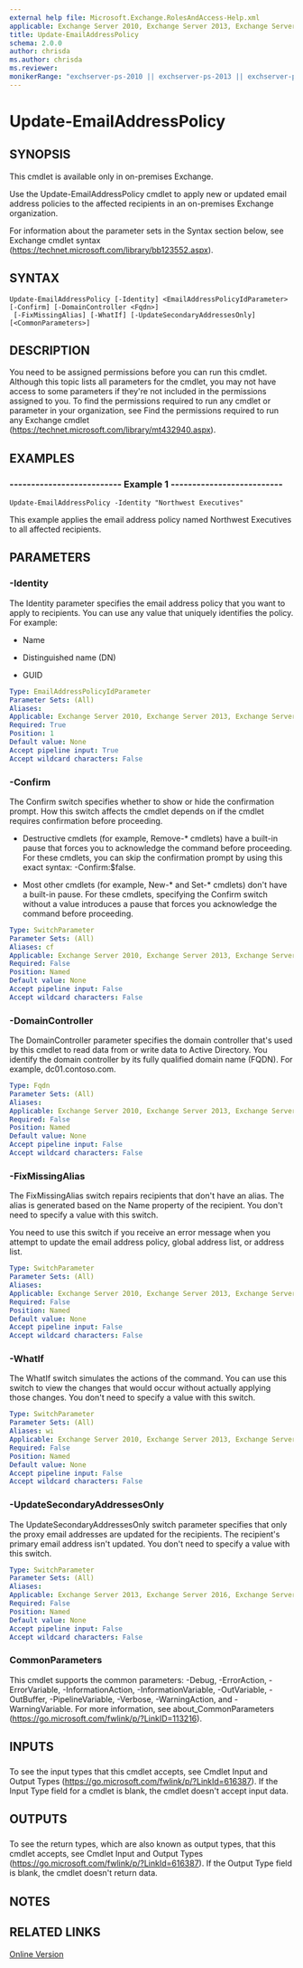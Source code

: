 ```yaml
---
external help file: Microsoft.Exchange.RolesAndAccess-Help.xml
applicable: Exchange Server 2010, Exchange Server 2013, Exchange Server 2016, Exchange Server 2019
title: Update-EmailAddressPolicy
schema: 2.0.0
author: chrisda
ms.author: chrisda
ms.reviewer:
monikerRange: "exchserver-ps-2010 || exchserver-ps-2013 || exchserver-ps-2016 || exchserver-ps-2019"
---
```


# Update-EmailAddressPolicy

## SYNOPSIS
This cmdlet is available only in on-premises Exchange.

Use the Update-EmailAddressPolicy cmdlet to apply new or updated email address policies to the affected recipients in an on-premises Exchange organization.

For information about the parameter sets in the Syntax section below, see Exchange cmdlet syntax (https://technet.microsoft.com/library/bb123552.aspx).

## SYNTAX

```
Update-EmailAddressPolicy [-Identity] <EmailAddressPolicyIdParameter> [-Confirm] [-DomainController <Fqdn>]
 [-FixMissingAlias] [-WhatIf] [-UpdateSecondaryAddressesOnly] [<CommonParameters>]
```

## DESCRIPTION
You need to be assigned permissions before you can run this cmdlet. Although this topic lists all parameters for the cmdlet, you may not have access to some parameters if they're not included in the permissions assigned to you. To find the permissions required to run any cmdlet or parameter in your organization, see Find the permissions required to run any Exchange cmdlet (https://technet.microsoft.com/library/mt432940.aspx).

## EXAMPLES

### -------------------------- Example 1 --------------------------
```
Update-EmailAddressPolicy -Identity "Northwest Executives"
```

This example applies the email address policy named Northwest Executives to all affected recipients.

## PARAMETERS

### -Identity
The Identity parameter specifies the email address policy that you want to apply to recipients. You can use any value that uniquely identifies the policy. For example:

- Name

- Distinguished name (DN)

- GUID

```yaml
Type: EmailAddressPolicyIdParameter
Parameter Sets: (All)
Aliases:
Applicable: Exchange Server 2010, Exchange Server 2013, Exchange Server 2016, Exchange Server 2019
Required: True
Position: 1
Default value: None
Accept pipeline input: True
Accept wildcard characters: False
```

### -Confirm
The Confirm switch specifies whether to show or hide the confirmation prompt. How this switch affects the cmdlet depends on if the cmdlet requires confirmation before proceeding.

- Destructive cmdlets (for example, Remove-\* cmdlets) have a built-in pause that forces you to acknowledge the command before proceeding. For these cmdlets, you can skip the confirmation prompt by using this exact syntax: -Confirm:$false.

- Most other cmdlets (for example, New-\* and Set-\* cmdlets) don't have a built-in pause. For these cmdlets, specifying the Confirm switch without a value introduces a pause that forces you acknowledge the command before proceeding.

```yaml
Type: SwitchParameter
Parameter Sets: (All)
Aliases: cf
Applicable: Exchange Server 2010, Exchange Server 2013, Exchange Server 2016, Exchange Server 2019
Required: False
Position: Named
Default value: None
Accept pipeline input: False
Accept wildcard characters: False
```

### -DomainController
The DomainController parameter specifies the domain controller that's used by this cmdlet to read data from or write data to Active Directory. You identify the domain controller by its fully qualified domain name (FQDN). For example, dc01.contoso.com.

```yaml
Type: Fqdn
Parameter Sets: (All)
Aliases:
Applicable: Exchange Server 2010, Exchange Server 2013, Exchange Server 2016, Exchange Server 2019
Required: False
Position: Named
Default value: None
Accept pipeline input: False
Accept wildcard characters: False
```

### -FixMissingAlias
The FixMissingAlias switch repairs recipients that don't have an alias. The alias is generated based on the Name property of the recipient. You don't need to specify a value with this switch.

You need to use this switch if you receive an error message when you attempt to update the email address policy, global address list, or address list.

```yaml
Type: SwitchParameter
Parameter Sets: (All)
Aliases:
Applicable: Exchange Server 2010, Exchange Server 2013, Exchange Server 2016, Exchange Server 2019
Required: False
Position: Named
Default value: None
Accept pipeline input: False
Accept wildcard characters: False
```

### -WhatIf
The WhatIf switch simulates the actions of the command. You can use this switch to view the changes that would occur without actually applying those changes. You don't need to specify a value with this switch.

```yaml
Type: SwitchParameter
Parameter Sets: (All)
Aliases: wi
Applicable: Exchange Server 2010, Exchange Server 2013, Exchange Server 2016, Exchange Server 2019
Required: False
Position: Named
Default value: None
Accept pipeline input: False
Accept wildcard characters: False
```

### -UpdateSecondaryAddressesOnly
The UpdateSecondaryAddressesOnly switch parameter specifies that only the proxy email addresses are updated for the recipients. The recipient's primary email address isn't updated. You don't need to specify a value with this switch.

```yaml
Type: SwitchParameter
Parameter Sets: (All)
Aliases:
Applicable: Exchange Server 2013, Exchange Server 2016, Exchange Server 2019
Required: False
Position: Named
Default value: None
Accept pipeline input: False
Accept wildcard characters: False
```

### CommonParameters
This cmdlet supports the common parameters: -Debug, -ErrorAction, -ErrorVariable, -InformationAction, -InformationVariable, -OutVariable, -OutBuffer, -PipelineVariable, -Verbose, -WarningAction, and -WarningVariable. For more information, see about_CommonParameters (https://go.microsoft.com/fwlink/p/?LinkID=113216).

## INPUTS

###  
To see the input types that this cmdlet accepts, see Cmdlet Input and Output Types (https://go.microsoft.com/fwlink/p/?LinkId=616387). If the Input Type field for a cmdlet is blank, the cmdlet doesn't accept input data.

## OUTPUTS

###  
To see the return types, which are also known as output types, that this cmdlet accepts, see Cmdlet Input and Output Types (https://go.microsoft.com/fwlink/p/?LinkId=616387). If the Output Type field is blank, the cmdlet doesn't return data.

## NOTES

## RELATED LINKS

[Online Version](https://technet.microsoft.com/library/283081a2-14bb-46cd-918e-e2dd168c43ab.aspx)
